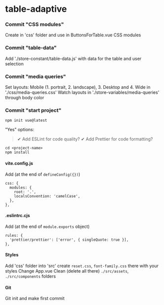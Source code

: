 # table-adaptive

### Commit "CSS modules"
Create in 'css' folder and use in ButtonsForTable.vue CSS modules

### Commit "table-data"
Add './store-constant/table-data.js' with data for the table and user selection

### Commit "media queries"
Set layouts: Mobile (1. portrait, 2. landscape), 3. Desktop and 4. Wide
in './css/media-queries.css'
Watch layouts in './store-variables/media-queries' through body color

### Commit "start project"

```
npm init vue@latest
```

"Yes" options:
> ✔ Add ESLint for code quality?
> ✔ Add Prettier for code formatting?

```
cd <project-name>
npm install
```

#### vite.config.js
Add (at the end of `defineConfig({})`)
```
css: {
  modules: {
    root: '.',
    localsConvention: 'camelCase',
  },
},
```

#### .eslintrc.cjs
Add (at the end of `module.exports` object)
```
rules: {
  'prettier/prettier': ['error', { singleQuote: true }],
},
```

#### Styles
Add 'css' folder into 'src'
create `reset.css`, `font-family.css` there with your styles
Change App.vue
Clean (delete all there) `./src/assets`, `./src/components` folders

#### Git
Git init and make first commit
